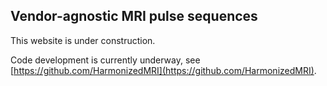 ## Vendor-agnostic MRI pulse sequences

This website is under construction. 

Code development is currently underway, see [https://github.com/HarmonizedMRI](https://github.com/HarmonizedMRI).
